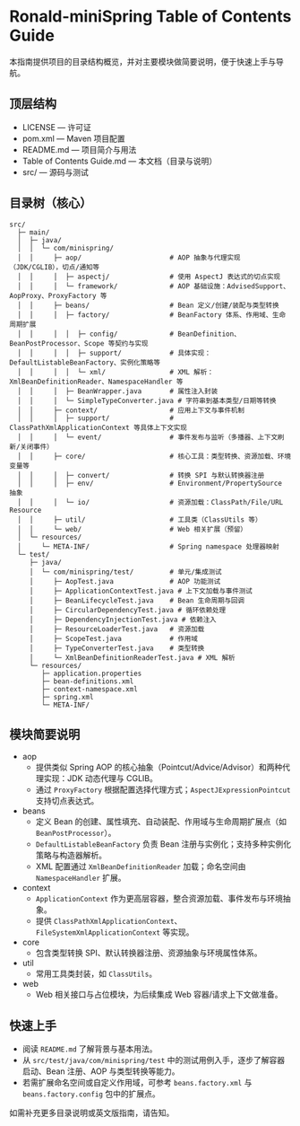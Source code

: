 # Ronald-miniSpring Table of Contents Guide

本指南提供项目的目录结构概览，并对主要模块做简要说明，便于快速上手与导航。

## 顶层结构

- LICENSE — 许可证
- pom.xml — Maven 项目配置
- README.md — 项目简介与用法
- Table of Contents Guide.md — 本文档（目录与说明）
- src/ — 源码与测试

## 目录树（核心）

```text
src/
  ├─ main/
  │  ├─ java/
  │  │  └─ com/minispring/
  │  │     ├─ aop/                      # AOP 抽象与代理实现（JDK/CGLIB），切点/通知等
  │  │     │  ├─ aspectj/               # 使用 AspectJ 表达式的切点实现
  │  │     │  └─ framework/             # AOP 基础设施：AdvisedSupport、AopProxy、ProxyFactory 等
  │  │     ├─ beans/                    # Bean 定义/创建/装配与类型转换
  │  │     │  ├─ factory/               # BeanFactory 体系、作用域、生命周期扩展
  │  │     │  │  ├─ config/             # BeanDefinition、BeanPostProcessor、Scope 等契约与实现
  │  │     │  │  ├─ support/            # 具体实现：DefaultListableBeanFactory、实例化策略等
  │  │     │  │  └─ xml/                # XML 解析：XmlBeanDefinitionReader、NamespaceHandler 等
  │  │     │  ├─ BeanWrapper.java       # 属性注入封装
  │  │     │  └─ SimpleTypeConverter.java # 字符串到基本类型/日期等转换
  │  │     ├─ context/                  # 应用上下文与事件机制
  │  │     │  ├─ support/               # ClassPathXmlApplicationContext 等具体上下文实现
  │  │     │  └─ event/                 # 事件发布与监听（多播器、上下文刷新/关闭事件）
  │  │     ├─ core/                     # 核心工具：类型转换、资源加载、环境变量等
  │  │     │  ├─ convert/               # 转换 SPI 与默认转换器注册
  │  │     │  ├─ env/                   # Environment/PropertySource 抽象
  │  │     │  └─ io/                    # 资源加载：ClassPath/File/URL Resource
  │  │     ├─ util/                     # 工具类（ClassUtils 等）
  │  │     └─ web/                      # Web 相关扩展（预留）
  │  └─ resources/
  │     └─ META-INF/                    # Spring namespace 处理器映射
  └─ test/
     ├─ java/
     │  └─ com/minispring/test/         # 单元/集成测试
     │     ├─ AopTest.java              # AOP 功能测试
     │     ├─ ApplicationContextTest.java # 上下文加载与事件测试
     │     ├─ BeanLifecycleTest.java    # Bean 生命周期与回调
     │     ├─ CircularDependencyTest.java # 循环依赖处理
     │     ├─ DependencyInjectionTest.java # 依赖注入
     │     ├─ ResourceLoaderTest.java   # 资源加载
     │     ├─ ScopeTest.java            # 作用域
     │     ├─ TypeConverterTest.java    # 类型转换
     │     └─ XmlBeanDefinitionReaderTest.java # XML 解析
     └─ resources/
        ├─ application.properties
        ├─ bean-definitions.xml
        ├─ context-namespace.xml
        ├─ spring.xml
        └─ META-INF/
```

## 模块简要说明

- aop
  - 提供类似 Spring AOP 的核心抽象（Pointcut/Advice/Advisor）和两种代理实现：JDK 动态代理与 CGLIB。
  - 通过 `ProxyFactory` 根据配置选择代理方式；`AspectJExpressionPointcut` 支持切点表达式。
- beans
  - 定义 Bean 的创建、属性填充、自动装配、作用域与生命周期扩展点（如 `BeanPostProcessor`）。
  - `DefaultListableBeanFactory` 负责 Bean 注册与实例化；支持多种实例化策略与构造器解析。
  - XML 配置通过 `XmlBeanDefinitionReader` 加载；命名空间由 `NamespaceHandler` 扩展。
- context
  - `ApplicationContext` 作为更高层容器，整合资源加载、事件发布与环境抽象。
  - 提供 `ClassPathXmlApplicationContext`、`FileSystemXmlApplicationContext` 等实现。
- core
  - 包含类型转换 SPI、默认转换器注册、资源抽象与环境属性体系。
- util
  - 常用工具类封装，如 `ClassUtils`。
- web
  - Web 相关接口与占位模块，为后续集成 Web 容器/请求上下文做准备。

## 快速上手

- 阅读 `README.md` 了解背景与基本用法。
- 从 `src/test/java/com/minispring/test` 中的测试用例入手，逐步了解容器启动、Bean 注册、AOP 与类型转换等能力。
- 若需扩展命名空间或自定义作用域，可参考 `beans.factory.xml` 与 `beans.factory.config` 包中的扩展点。

如需补充更多目录说明或英文版指南，请告知。
